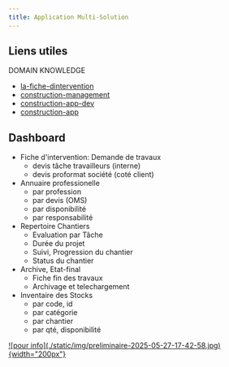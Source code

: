 ```yaml
---
title: Application Multi-Solution
---
```

<main>

<article>



# Liens utiles

DOMAIN KNOWLEDGE

- [la-fiche-dintervention](https://lecoursgratuit.com/la-fiche-dintervention-travaux-un-outil-essentiel-pour-la-gestion-efficace-des-chantiers/)
- [construction-management](https://altersquare.medium.com/mobile-first-design-for-construction-management-software-field-usability-guide-3f52adf45b02)
- [construction-app-dev](https://exoft.net/construction-app-development-guide/)
- [construction-app](https://ascendixtech.com/construction-app-development/)

</article>
<article>

# Dashboard

- Fiche d'intervention: Demande de travaux
  * devis tâche travailleurs (interne)
  * devis proformat société (coté client)
- Annuaire professionelle
  * par profession
  * par devis (OMS)
  * par disponibilité
  * par responsabilité
- Repertoire Chantiers
  * Evaluation par Tâche
  * Durée du projet
  * Suivi, Progression du chantier
  * Status du chantier
- Archive, Etat-final
  * Fiche fin des travaux
  * Archivage et telechargement
- Inventaire des Stocks
  * par code, id
  * par catégorie
  * par chantier
  * par qté, disponibilité
</article>
<section style="float:left;">
<a href="./static/img/preliminaire-2025-05-27-17-42-58.jpg">
<aside>
![pour info](./static/img/preliminaire-2025-05-27-17-42-58.jpg){width="200px"}
</aside>
</a>
</section>


</main>
